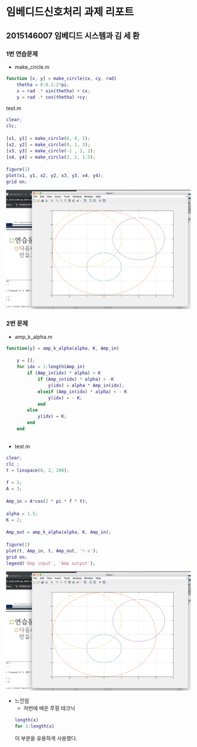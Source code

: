 # 임베디드신호처리 과제 리포트

## 2015146007 임베디드 시스템과 김 세 환

### 1번 연습문제

* make_circle.m

```matlab
function [x, y] = make_circle(cx, cy, rad)
    thetha = 0:0.1:2*pi;
    x = rad .* sin(thetha) + cx;
    y = rad .* cos(thetha) +cy;
```

test.m

```matlab
clear;
clc;

[x1, y1] = make_circle(0, 0, 1);
[x2, y2] = make_circle(0, 1, 3);
[x3, y3] = make_circle(-1 , 2, 2);
[x4, y4] = make_circle(2, 2, 1.5);

figure(1)
plot(x1, y1, x2, y2, x3, y3, x4, y4);
grid on;
```


![1](./images/1.png)




### 2번 문제

* amp_k_alpha.m

```matlab
function[y] = amp_k_alpha(alpha, K, Amp_in)

    y = [];
    for idx = 1:length(Amp_in)
        if (Amp_in(idx) * alpha) < K
            if (Amp_in(idx) * alpha) > -K
                y(idx) = alpha * Amp_in(idx);
            elseif (Amp_in(idx) * alpha) < - K
                y(idx) = - K;
            end
        else
            y(idx) = K;
        end
    end
    
```

* test.m

```matlab
clear;
clc ;
t = linspace(0, 2, 200);

f = 1;
A = 3;

Amp_in = A*cos(2 * pi * f * t);

alpha = 1.5;
K = 2;

Amp_out = amp_k_alpha(alpha, K, Amp_in);

figure(1)
plot(t, Amp_in, t, Amp_out, 'r-x');
grid on;
legend('Amp input', 'Amp output');
```

![2](./images/1.png)


* 느낀점
    - 저번에 배운 루핑 테크닉 
    ```matlab 
    length(x) 
    for 1:length(x)
    ```
    이 부분을 유용하게 사용했다.